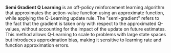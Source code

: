 **Semi Gradient Q Learning** is an off-policy reinforcement learning algorithm that approximates the action-value function using an approximate function, while applying the Q-Learning update rule. The "semi-gradient" refers to the fact that the gradient is taken only with respect to the approximated Q-values, without accounting for the impact of the update on future estimates. This method allows Q-Learning to scale to problems with large state spaces but introduces approximation bias, making it sensitive to learning rate and function approximation errors.